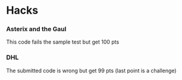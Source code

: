 # Hacks 

### Asterix and the Gaul 

This code fails the sample test but get 100 pts

### DHL

The submitted code is wrong but get 99 pts (last point is a challenge)
